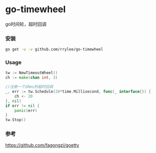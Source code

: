 # go-timewheel

go时间轮，超时回调

### 安装

```bash
go get -u -v github.com/rrylee/go-timewheel
```

### Usage

```go
tw := NewTimeoutWheel()
ch := make(chan int, 3)

//注册一个20ms的超时回调
_, err := tw.Schedule(20*time.Millisecond, func(_ interface{}) { 
    ch <- 20 
}, nil)
if err != nil {
    panic(err)
}
tw.Stop()
```

### 参考

https://github.com/fagongzi/goetty

